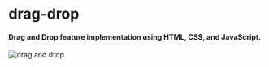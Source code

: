 # drag-drop
#### Drag and Drop feature implementation using HTML, CSS, and JavaScript.

![drag and drop](https://github.com/user-attachments/assets/f232517a-cd11-45cd-ad07-179adcd00c31)
